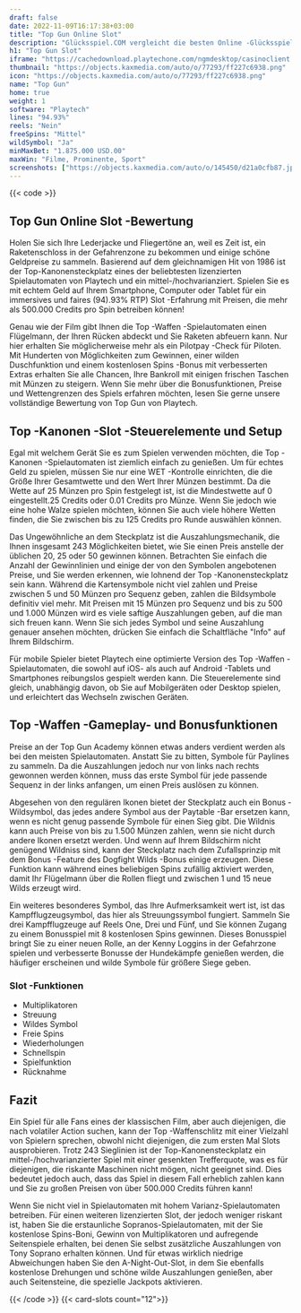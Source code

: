 ```yaml
---
draft: false
date: 2022-11-09T16:17:38+03:00
title: "Top Gun Online Slot"
description: "Glücksspiel.COM vergleicht die besten Online -Glücksspiel -Sites und -spiele der Kanada.  Unabhängige Produktbewertungen und exklusive Anmeldeangebote. Jetzt spielen!"
h1: "Top Gun Slot"
iframe: "https://cachedownload.playtechone.com/ngmdesktop/casinoclient.html?game=topg&language=EN&"
thumbnail: "https://objects.kaxmedia.com/auto/o/77293/ff227c6938.png"
icon: "https://objects.kaxmedia.com/auto/o/77293/ff227c6938.png"
name: "Top Gun"
home: true
weight: 1
software: "Playtech"
lines: "94.93%"
reels: "Nein"
freeSpins: "Mittel"
wildSymbol: "Ja"
minMaxBet: "1.875.000 USD.00"
maxWin: "Filme, Prominente, Sport"
screenshots: ["https://objects.kaxmedia.com/auto/o/145450/d21a0cfb87.jpeg"]
---
```


{{< code >}}<h2>Top Gun Online Slot -Bewertung</h2><p>Holen Sie sich Ihre Lederjacke und Fliegertöne an, weil es Zeit ist, ein Raketenschloss in der Gefahrenzone zu bekommen und einige schöne Geldpreise zu sammeln. Basierend auf dem gleichnamigen Hit von 1986 ist der Top-Kanonensteckplatz eines der beliebtesten lizenzierten Spielautomaten von Playtech und ein mittel-/hochvarianziert.  Spielen Sie es mit echtem Geld auf Ihrem Smartphone, Computer oder Tablet für ein immersives und faires (94).93% RTP) Slot -Erfahrung mit Preisen, die mehr als 500.000 Credits pro Spin betreiben können!</p><p>Genau wie der Film gibt Ihnen die Top -Waffen -Spielautomaten einen Flügelmann, der Ihren Rücken abdeckt und Sie Raketen abfeuern kann. Nur hier erhalten Sie möglicherweise mehr als ein Pilotpay -Check für Piloten.  Mit Hunderten von Möglichkeiten zum Gewinnen, einer wilden Duschfunktion und einem kostenlosen Spins -Bonus mit verbesserten Extras erhalten Sie alle Chancen, Ihre Bankroll mit einigen frischen Taschen mit Münzen zu steigern. Wenn Sie mehr über die Bonusfunktionen, Preise und Wettengrenzen des Spiels erfahren möchten, lesen Sie gerne unsere vollständige Bewertung von Top Gun von Playtech.</p><h2>Top -Kanonen -Slot -Steuerelemente und Setup</h2><p>Egal mit welchem Gerät Sie es zum Spielen verwenden möchten, die Top -Kanonen -Spielautomaten ist ziemlich einfach zu genießen. Um für echtes Geld zu spielen, müssen Sie nur eine WET -Kontrolle einrichten, die die Größe Ihrer Gesamtwette und den Wert Ihrer Münzen bestimmt. Da die Wette auf 25 Münzen pro Spin festgelegt ist, ist die Mindestwette auf 0 eingestellt.25 Credits oder 0.01 Credits pro Münze. Wenn Sie jedoch wie eine hohe Walze spielen möchten, können Sie auch viele höhere Wetten finden, die Sie zwischen bis zu 125 Credits pro Runde auswählen können.</p><p>Das Ungewöhnliche an dem Steckplatz ist die Auszahlungsmechanik, die Ihnen insgesamt 243 Möglichkeiten bietet, wie Sie einen Preis anstelle der üblichen 20, 25 oder 50 gewinnen können. Betrachten Sie einfach die Anzahl der Gewinnlinien und einige der von den Symbolen angebotenen Preise, und Sie werden erkennen, wie lohnend der Top -Kanonensteckplatz sein kann. Während die Kartensymbole nicht viel zahlen und Preise zwischen 5 und 50 Münzen pro Sequenz geben, zahlen die Bildsymbole definitiv viel mehr. Mit Preisen mit 15 Münzen pro Sequenz und bis zu 500 und 1.000 Münzen wird es viele saftige Auszahlungen geben, auf die man sich freuen kann.  Wenn Sie sich jedes Symbol und seine Auszahlung genauer ansehen möchten, drücken Sie einfach die Schaltfläche "Info" auf Ihrem Bildschirm.</p><p>Für mobile Spieler bietet Playtech eine optimierte Version des Top -Waffen -Spielautomaten, die sowohl auf iOS- als auch auf Android -Tablets und Smartphones reibungslos gespielt werden kann.  Die Steuerelemente sind gleich, unabhängig davon, ob Sie auf Mobilgeräten oder Desktop spielen, und erleichtert das Wechseln zwischen Geräten.</p><h2>Top -Waffen -Gameplay- und Bonusfunktionen</h2><p>Preise an der Top Gun Academy können etwas anders verdient werden als bei den meisten Spielautomaten. Anstatt Sie zu bitten, Symbole für Paylines zu sammeln. Da die Auszahlungen jedoch nur von links nach rechts gewonnen werden können, muss das erste Symbol für jede passende Sequenz in der links anfangen, um einen Preis auslösen zu können.</p><p>Abgesehen von den regulären Ikonen bietet der Steckplatz auch ein Bonus -Wildsymbol, das jedes andere Symbol aus der Paytable -Bar ersetzen kann, wenn es nicht genug passende Symbole für einen Sieg gibt. Die Wildnis kann auch Preise von bis zu 1.500 Münzen zahlen, wenn sie nicht durch andere Ikonen ersetzt werden. Und wenn auf Ihrem Bildschirm nicht genügend Wildniss sind, kann der Steckplatz nach dem Zufallsprinzip mit dem Bonus -Feature des Dogfight Wilds -Bonus einige erzeugen. Diese Funktion kann während eines beliebigen Spins zufällig aktiviert werden, damit Ihr Flügelmann über die Rollen fliegt und zwischen 1 und 15 neue Wilds erzeugt wird.</p><p>Ein weiteres besonderes Symbol, das Ihre Aufmerksamkeit wert ist, ist das Kampfflugzeugsymbol, das hier als Streuungssymbol fungiert. Sammeln Sie drei Kampfflugzeuge auf Reels One, Drei und Fünf, und Sie können Zugang zu einem Bonusspiel mit 8 kostenlosen Spins gewinnen. Dieses Bonusspiel bringt Sie zu einer neuen Rolle, an der Kenny Loggins in der Gefahrzone spielen und verbesserte Bonusse der Hundekämpfe genießen werden, die häufiger erscheinen und wilde Symbole für größere Siege geben.</p><h3>
Slot -Funktionen</h3><ul>
<li></span>
Multiplikatoren</li>
<li></span>
Streuung</li>
<li></span>
Wildes Symbol</li>
<li></span>
Freie Spins</li>
<li></span>
Wiederholungen</li>
<li></span>
Schnellspin</li>
<li></span>
Spielfunktion</li>
<li></span>
Rücknahme</li></ul><h2>Fazit</h2><p>Ein Spiel für alle Fans eines der klassischen Film, aber auch diejenigen, die nach volatiler Action suchen, kann der Top -Waffenschlitz mit einer Vielzahl von Spielern sprechen, obwohl nicht diejenigen, die zum ersten Mal Slots ausprobieren. Trotz 243 Sieglinien ist der Top-Kanonensteckplatz ein mittel-/hochvarianzierter Spiel mit einer gesenkten Trefferquote, was es für diejenigen, die riskante Maschinen nicht mögen, nicht geeignet sind. Dies bedeutet jedoch auch, dass das Spiel in diesem Fall erheblich zahlen kann und Sie zu großen Preisen von über 500.000 Credits führen kann!</p><p>Wenn Sie nicht viel in Spielautomaten mit hohem Varianz-Spielautomaten betreiben. Für einen weiteren lizenzierten Slot, der jedoch weniger riskant ist, haben Sie die erstaunliche Sopranos-Spielautomaten, mit der Sie kostenlose Spins-Boni, Gewinn von Multiplikatoren und aufregende Seitenspiele erhalten, bei denen Sie selbst zusätzliche Auszahlungen von Tony Soprano erhalten können. Und für etwas wirklich niedrige Abweichungen haben Sie den A-Night-Out-Slot, in dem Sie ebenfalls kostenlose Drehungen und schöne wilde Auszahlungen genießen, aber auch Seitensteine, die spezielle Jackpots aktivieren.</p>{{< /code >}}
{{< card-slots count="12">}}